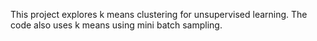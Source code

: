 This project explores k means clustering for unsupervised learning. The code also uses k means using mini batch sampling.
